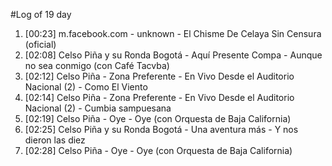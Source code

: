 #Log of 19 day

1. [00:23] m.facebook.com - unknown - El Chisme De Celaya Sin Censura (oficial)
1. [02:08] Celso Piña y su Ronda Bogotá - Aquí Presente Compa - Aunque no sea conmigo (con Café Tacvba)
1. [02:12] Celso Piña - Zona Preferente - En Vivo Desde el Auditorio Nacional (2) - Como El Viento
1. [02:14] Celso Piña - Zona Preferente - En Vivo Desde el Auditorio Nacional (2) - Cumbia sampuesana
1. [02:19] Celso Piña - Oye - Oye (con Orquesta de Baja California)
1. [02:25] Celso Piña y su Ronda Bogotá - Una aventura más - Y nos dieron las diez
1. [02:28] Celso Piña - Oye - Oye (con Orquesta de Baja California)
